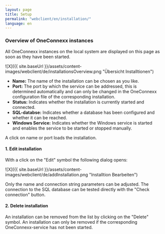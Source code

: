 ```yaml
---
layout: page
title: Setup
permalink: "webclient/en/installation/"
language: en
---
```


### Overview of OneConnexx instances

All OneConnexx instances on the local system are displayed on this page as soon as they have been started.

![X]({{ site.baseUrl }}/assets/content-images/webclient/de/installationsOverview.png "Übersicht Installtionen")  


* __Name:__ The name of the installation can be chosen as you like.
* __Port:__ The port by which the service can be addressed, this is determined automatically and can only be changed in the OneConnexx configuration file of the corresponding installation.
* __Status:__ Indicates whether the installation is currently started and connected.
* __SQL-databse:__ Indicates whether a database has been configured and whether it can be reached.
* __Windows Service:__ Indicates whether the Windows service is started and enables the service to be started or stopped manually.

A click on name or port loads the installation.
	

#### 1. Edit installation

With a click on the "Edit" symbol the following dialog opens:

 ![X]({{ site.baseUrl }}/assets/content-images/webclient/de/addInstallation.png "Installtion Bearbeiten") 
 
Only the name and connection string parameters can be adjusted. 
The connection to the SQL database can be tested directly with the "Check connection" button.
 
#### 2. Delete installation
 
An installation can be removed from the list by clicking on the "Delete" symbol. An installation can only be removed if the corresponding OneConnexx-service has not been started.
